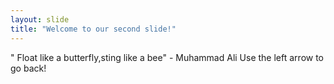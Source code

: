 ```yaml
---
layout: slide
title: "Welcome to our second slide!"
---
```

" Float like a butterfly,sting like a bee" - Muhammad Ali
Use the left arrow to go back!
